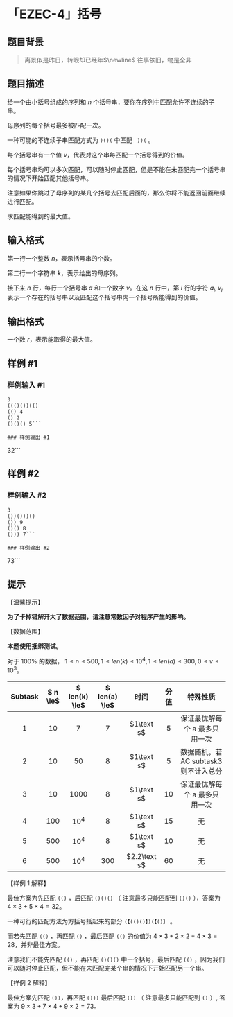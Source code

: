 # 「EZEC-4」括号

## 题目背景

> 离景似是昨日，转眼却已经年$\newline$ 往事依旧，物是全非



## 题目描述

给一个由小括号组成的序列和 $n$ 个括号串，要你在序列中匹配允许不连续的子串。

母序列的每个括号最多被匹配一次。

一种可能的不连续子串匹配方式为 ```)()(``` 中匹配 ``` ))(``` 。

每个括号串有一个值 $v$，代表对这个串每匹配一个括号得到的价值。

每个括号串均可以多次匹配，可以随时停止匹配，但是不能在未匹配完一个括号串的情况下开始匹配其他括号串。

注意如果你跳过了母序列的某几个括号去匹配后面的，那么你将不能返回前面继续进行匹配。

求匹配能得到的最大值。

## 输入格式

第一行一个整数 $n$，表示括号串的个数。

第二行一个字符串 $k$，表示给出的母序列。

接下来 $n$ 行，每行一个括号串 $a$ 和一个数字 $v$。在这 $n$ 行中，第 $i$ 行的字符 $a_i,v_i$ 表示一个存在的括号串以及匹配这个括号串内一个括号所能得到的价值。





## 输出格式

一个数 $r$，表示能取得的最大值。

## 样例 #1

### 样例输入 #1
```
3 
((()())(()
(() 4
() 2
()()() 5```

### 样例输出 #1

```
32```

## 样例 #2

### 样例输入 #2
```
3
())()))()
()) 9
()() 8
())) 7```

### 样例输出 #2

```
73```

## 提示

【温馨提示】

**为了卡掉错解开大了数据范围，请注意常数因子对程序产生的影响。**

【数据范围】

**本题使用捆绑测试。**

对于 $100\%$ 的数据， $1 \le n \le 500, 1 \le len(k) \le 10^4, 1 \le len(a) \le 300,0 \le v \le 10^3$。

| Subtask | $ n \le$ | $ len(k) \le$ | $ len(a) \le$ |   时间 | 分值|特殊性质 |
| :----------: | :----------: | :----------: | :----------: |:----------: | :----------: |:----------: |
| $1$ | $10$ | $7$| $7$ | $1\text s$ |$5$|保证最优解每个 a 最多只用一次 |
| $2$ | $10$ | $50$| $8$| $1\text s$|$5$|数据随机，若 AC subtask3 则不计入总分|
| $3$ | $10$ | $1000$| $8$| $1\text s$|$10$|保证最优解每个 a 最多只用一次|
| $4$ | $100$ | $10^4$ | $8$ | $1\text s$ |$15$| 无 |
| $5$ | $500$ | $10^4$ | $8$ | $1\text s$ |$10$| 无 |
| $6$ | $500$ | $10^4$ | $300$| $2.2\text s$ |$60$| 无|

【样例 $1$ 解释】

最佳方案为先匹配 ```(()``` ，后匹配 ```()()()``` （ 注意最多只能匹配到 ```()()``` ），答案为 $4\times3 + 5 \times 4 = 32$。

一种可行的匹配方法为方括号括起来的部分 ```(【(()()】)(【()】``` 。

而若先匹配 ```(()``` ，再匹配 ```()``` ，最后匹配 ```(()``` 的价值为 $4\times 3 + 2\times 2 + 4\times 3 = 28$，并非最佳方案。

注意我们不能先匹配 ```(()``` ，再匹配 ```()()()``` 中一个括号，最后匹配 ```(()``` ，因为我们可以随时停止匹配，但不能在未匹配完某个串的情况下开始匹配另一个串。

【样例 $2$ 解释】

最佳方案先匹配 ```())```，再匹配 ```()))``` 最后匹配 ```())``` （ 注意最多只能匹配到 ```()``` ）, 答案为 $9\times 3 + 7 \times 4 + 9 \times 2 = 73$。
